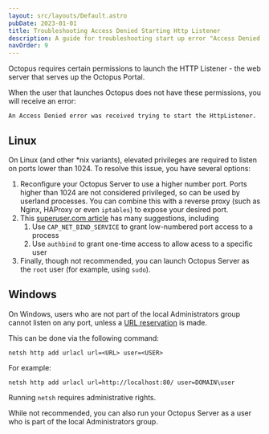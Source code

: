 ```yaml
---
layout: src/layouts/Default.astro
pubDate: 2023-01-01
title: Troubleshooting Access Denied Starting Http Listener
description: A guide for troubleshooting start up error "Access Denied starting HTTP Listener"
navOrder: 9
---
```


Octopus requires certain permissions to launch the HTTP Listener - the web server that serves up the Octopus Portal.

When the user that launches Octopus does not have these permissions, you will receive an error:

```
An Access Denied error was received trying to start the HttpListener.
```

## Linux

On Linux (and other *nix variants), elevated privileges are required to listen on ports lower than 1024. To resolve this issue, you have several options:

1. Reconfigure your Octopus Server to use a higher number port. Ports higher than 1024 are not considered privileged, so can be used by userland processes. You can combine this with a reverse proxy (such as Nginx, HAProxy or even `iptables`) to expose your desired port.
1. This [superuser.com article](https://superuser.com/questions/710253/allow-non-root-process-to-bind-to-port-80-and-443) has many suggestions, including
    1. Use `CAP_NET_BIND_SERVICE` to grant low-numbered port access to a process
    1. Use `authbind` to grant one-time access to allow acess to a specific user
1. Finally, though not recommended, you can launch Octopus Server as the `root` user (for example, using `sudo`).

## Windows

On Windows, users who are not part of the local Administrators group cannot listen on any port, unless a [URL reservation](https://docs.microsoft.com/en-us/windows-server/networking/technologies/netsh/netsh-http#add-urlacl) is made.

This can be done via the following command:

```
netsh http add urlacl url=<URL> user=<USER>
```

For example:
```
netsh http add urlacl url=http://localhost:80/ user=DOMAIN\user
```

Running `netsh` requires administrative rights.

While not recommended, you can also run your Octopus Server as a user who is part of the local Administrators group.

